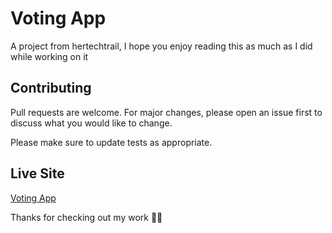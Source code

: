 # Voting App

A project from hertechtrail, I hope you enjoy reading this as much as I did while working on it


## Contributing

Pull requests are welcome. For major changes, please open an issue first
to discuss what you would like to change.

Please make sure to update tests as appropriate.

## Live Site

[Voting App](https://voting-app-htt.netlify.app/)

Thanks for checking out my work 🚀🚀